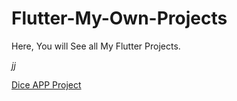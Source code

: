 # Flutter-My-Own-Projects
Here, You will See all My Flutter Projects.


*jj*


[Dice APP Project](google.com.eg/?hl=en#view=home&op=translate&sl=auto&tl=ar&text=column)

